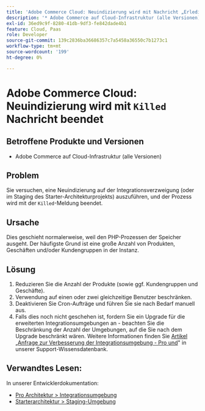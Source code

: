 ```yaml
---
title: 'Adobe Commerce Cloud: Neuindizierung wird mit Nachricht „Erledigt“ beendet'
description: '* Adobe Commerce auf Cloud-Infrastruktur (alle Versionen)'
exl-id: 36ed9c9f-8280-41db-9df3-fe842dade4b1
feature: Cloud, Paas
role: Developer
source-git-commit: 139c2836ba36686357c7a5458a36550c7b1273c1
workflow-type: tm+mt
source-wordcount: '199'
ht-degree: 0%

---
```


# Adobe Commerce Cloud: Neuindizierung wird mit `Killed` Nachricht beendet

## Betroffene Produkte und Versionen

* Adobe Commerce auf Cloud-Infrastruktur (alle Versionen)

## Problem

Sie versuchen, eine Neuindizierung auf der Integrationsverzweigung (oder im Staging des Starter-Architekturprojekts) auszuführen, und der Prozess wird mit der `Killed`-Meldung beendet.

## Ursache

Dies geschieht normalerweise, weil den PHP-Prozessen der Speicher ausgeht.
Der häufigste Grund ist eine große Anzahl von Produkten, Geschäften und/oder Kundengruppen in der Instanz.

## Lösung

1. Reduzieren Sie die Anzahl der Produkte (sowie ggf. Kundengruppen und Geschäfte).
1. Verwendung auf einen oder zwei gleichzeitige Benutzer beschränken.
1. Deaktivieren Sie Cron-Aufträge und führen Sie sie nach Bedarf manuell aus.
1. Falls dies noch nicht geschehen ist, fordern Sie ein Upgrade für die erweiterten Integrationsumgebungen an - beachten Sie die Beschränkung der Anzahl der Umgebungen, auf die Sie nach dem Upgrade beschränkt wären. Weitere Informationen finden Sie [&#x200B; Artikel „Anfrage zur Verbesserung der Integrationsumgebung - Pro und &#x200B;](https://experienceleague.adobe.com/de/docs/experience-cloud-kcs/kbarticles/ka-27242)&quot; in unserer Support-Wissensdatenbank.

## Verwandtes Lesen:

In unserer Entwicklerdokumentation:

* [Pro Architektur > Integrationsumgebung](https://experienceleague.adobe.com/de/docs/commerce-cloud-service/user-guide/architecture/pro-architecture#integration-environment)
* [Starterarchitektur > Staging-Umgebung](https://experienceleague.adobe.com/de/docs/commerce-cloud-service/user-guide/architecture/starter-architecture#cloud-arch-stage)
